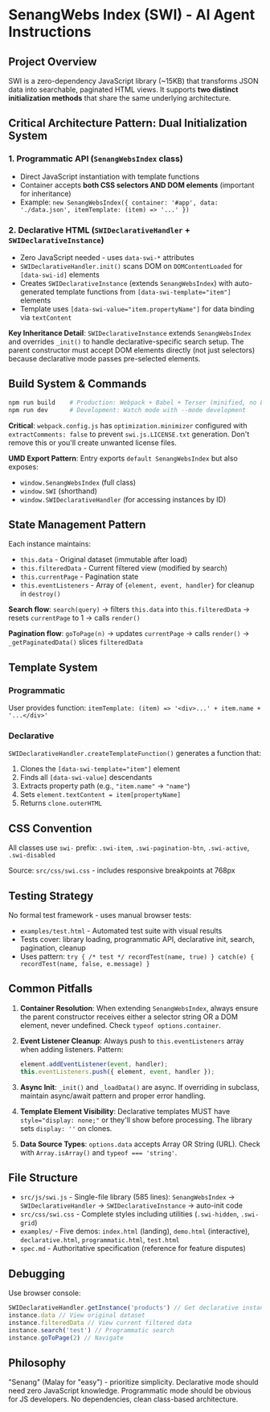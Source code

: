 # SenangWebs Index (SWI) - AI Agent Instructions

## Project Overview
SWI is a zero-dependency JavaScript library (~15KB) that transforms JSON data into searchable, paginated HTML views. It supports **two distinct initialization methods** that share the same underlying architecture.

## Critical Architecture Pattern: Dual Initialization System

### 1. Programmatic API (`SenangWebsIndex` class)
- Direct JavaScript instantiation with template functions
- Container accepts **both CSS selectors AND DOM elements** (important for inheritance)
- Example: `new SenangWebsIndex({ container: '#app', data: './data.json', itemTemplate: (item) => '...' })`

### 2. Declarative HTML (`SWIDeclarativeHandler` + `SWIDeclarativeInstance`)
- Zero JavaScript needed - uses `data-swi-*` attributes
- `SWIDeclarativeHandler.init()` scans DOM on `DOMContentLoaded` for `[data-swi-id]` elements
- Creates `SWIDeclarativeInstance` (extends `SenangWebsIndex`) with auto-generated template functions from `[data-swi-template="item"]` elements
- Template uses `[data-swi-value="item.propertyName"]` for data binding via `textContent`

**Key Inheritance Detail**: `SWIDeclarativeInstance` extends `SenangWebsIndex` and overrides `_init()` to handle declarative-specific search setup. The parent constructor must accept DOM elements directly (not just selectors) because declarative mode passes pre-selected elements.

## Build System & Commands

```bash
npm run build    # Production: Webpack + Babel + Terser (minified, no LICENSE.txt)
npm run dev      # Development: Watch mode with --mode development
```

**Critical**: `webpack.config.js` has `optimization.minimizer` configured with `extractComments: false` to prevent `swi.js.LICENSE.txt` generation. Don't remove this or you'll create unwanted license files.

**UMD Export Pattern**: Entry exports `default SenangWebsIndex` but also exposes:
- `window.SenangWebsIndex` (full class)
- `window.SWI` (shorthand)
- `window.SWIDeclarativeHandler` (for accessing instances by ID)

## State Management Pattern
Each instance maintains:
- `this.data` - Original dataset (immutable after load)
- `this.filteredData` - Current filtered view (modified by search)
- `this.currentPage` - Pagination state
- `this.eventListeners` - Array of `{element, event, handler}` for cleanup in `destroy()`

**Search flow**: `search(query)` → filters `this.data` into `this.filteredData` → resets `currentPage` to 1 → calls `render()`

**Pagination flow**: `goToPage(n)` → updates `currentPage` → calls `render()` → `_getPaginatedData()` slices `filteredData`

## Template System

### Programmatic
User provides function: `itemTemplate: (item) => '<div>...' + item.name + '...</div>'`

### Declarative
`SWIDeclarativeHandler.createTemplateFunction()` generates a function that:
1. Clones the `[data-swi-template="item"]` element
2. Finds all `[data-swi-value]` descendants
3. Extracts property path (e.g., `"item.name"` → `"name"`)
4. Sets `element.textContent = item[propertyName]`
5. Returns `clone.outerHTML`

## CSS Convention
All classes use `swi-` prefix: `.swi-item`, `.swi-pagination-btn`, `.swi-active`, `.swi-disabled`

Source: `src/css/swi.css` - includes responsive breakpoints at 768px

## Testing Strategy
No formal test framework - uses manual browser tests:
- `examples/test.html` - Automated test suite with visual results
- Tests cover: library loading, programmatic API, declarative init, search, pagination, cleanup
- Uses pattern: `try { /* test */ recordTest(name, true) } catch(e) { recordTest(name, false, e.message) }`

## Common Pitfalls

1. **Container Resolution**: When extending `SenangWebsIndex`, always ensure the parent constructor receives either a selector string OR a DOM element, never undefined. Check `typeof options.container`.

2. **Event Listener Cleanup**: Always push to `this.eventListeners` array when adding listeners. Pattern:
   ```javascript
   element.addEventListener(event, handler);
   this.eventListeners.push({ element, event, handler });
   ```

3. **Async Init**: `_init()` and `_loadData()` are async. If overriding in subclass, maintain async/await pattern and proper error handling.

4. **Template Element Visibility**: Declarative templates MUST have `style="display: none;"` or they'll show before processing. The library sets `display: ''` on clones.

5. **Data Source Types**: `options.data` accepts Array OR String (URL). Check with `Array.isArray()` and `typeof === 'string'`.

## File Structure
- `src/js/swi.js` - Single-file library (585 lines): `SenangWebsIndex` → `SWIDeclarativeHandler` → `SWIDeclarativeInstance` → auto-init code
- `src/css/swi.css` - Complete styles including utilities (`.swi-hidden`, `.swi-grid`)
- `examples/` - Five demos: `index.html` (landing), `demo.html` (interactive), `declarative.html`, `programmatic.html`, `test.html`
- `spec.md` - Authoritative specification (reference for feature disputes)

## Debugging
Use browser console:
```javascript
SWIDeclarativeHandler.getInstance('products') // Get declarative instance by ID
instance.data // View original dataset
instance.filteredData // View current filtered data
instance.search('test') // Programmatic search
instance.goToPage(2) // Navigate
```

## Philosophy
"Senang" (Malay for "easy") - prioritize simplicity. Declarative mode should need zero JavaScript knowledge. Programmatic mode should be obvious for JS developers. No dependencies, clean class-based architecture.
